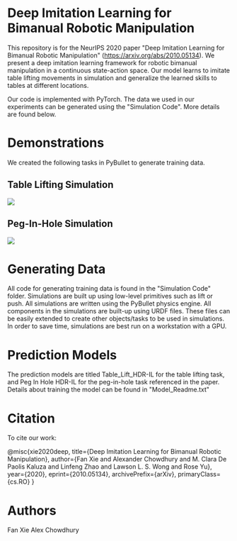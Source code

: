 

# Deep Imitation Learning for Bimanual Robotic Manipulation


This repository is for the NeurIPS 2020 paper "Deep Imitation Learning for Bimanual Robotic Manipulation" (https://arxiv.org/abs/2010.05134). We present a deep imitation learning framework for robotic bimanual manipulation in a continuous state-action space. Our model learns to imitate table lifting movements in simulation and generalize the learned skills to tables at different locations.

Our code is implemented with PyTorch. The data we used in our experiments can be generated using the "Simulation Code". More details are found below.


# Demonstrations
We created the following tasks in PyBullet to generate training data.

## Table Lifting Simulation                                                 

![](https://github.com/Rose-STL-Lab/HDR-IL/blob/master/tablelift.gif)       

## Peg-In-Hole Simulation   

![](https://github.com/Rose-STL-Lab/HDR-IL/blob/master/tableliftconnect.gif)      




# Generating Data

All code for generating training data is found in the "Simulation Code" folder. Simulations are built up using low-level primitives such as lift or push. All simulations are written using the PyBullet physics engine. All components in the simulations are built-up using URDF files. These files can be easily extended to create other objects/tasks to be used in simulations. In order to save time, simulations are best run on a workstation with a GPU.

# Prediction Models
The prediction models are titled Table_Lift_HDR-IL for the table lifting task, and Peg In Hole HDR-IL for the peg-in-hole task referenced in the paper. Details about training the model can be found in "Model_Readme.txt"

# Citation
To cite our work:

@misc{xie2020deep,
      title={Deep Imitation Learning for Bimanual Robotic Manipulation}, 
      author={Fan Xie and Alexander Chowdhury and M. Clara De Paolis Kaluza and Linfeng Zhao and Lawson L. S. Wong and Rose Yu},
      year={2020},
      eprint={2010.05134},
      archivePrefix={arXiv},
      primaryClass={cs.RO}
}


# Authors

Fan Xie
Alex Chowdhury








